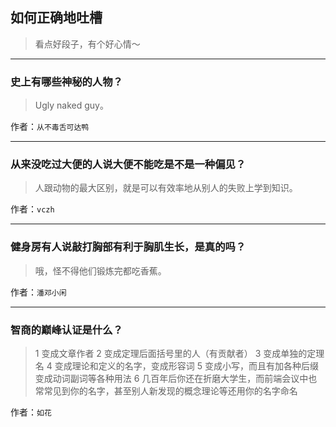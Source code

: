 ## 如何正确地吐槽

> 看点好段子，有个好心情～


 
---

### 史上有哪些神秘的人物？

> Ugly naked guy。


作者：`从不毒舌可达鸭`

---

### 从来没吃过大便的人说大便不能吃是不是一种偏见？

> 人跟动物的最大区别，就是可以有效率地从别人的失败上学到知识。


作者：`vczh`

---

### 健身房有人说敲打胸部有利于胸肌生长，是真的吗？

> 哦，怪不得他们锻炼完都吃香蕉。


作者：`潘邓小闲`

---

### 智商的巅峰认证是什么？

> 1 变成文章作者
> 2 变成定理后面括号里的人（有贡献者）
> 3 变成单独的定理名
> 4 变成理论和定义的名字，变成形容词
> 5 变成小写，而且有加各种后缀变成动词副词等各种用法
> 6 几百年后你还在折磨大学生，而前端会议中也常常见到你的名字，甚至别人新发现的概念理论等还用你的名字命名


作者：`如花`
